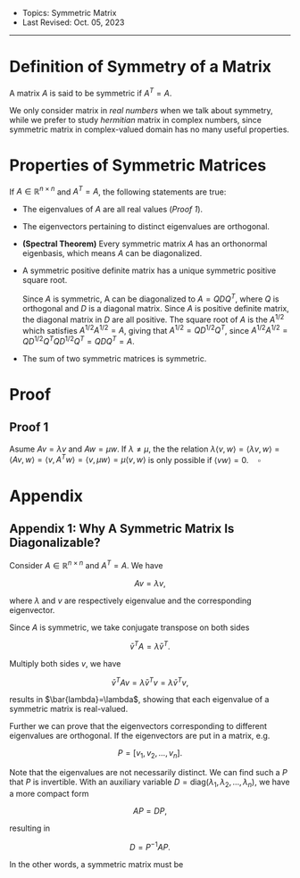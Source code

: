 - Topics: Symmetric Matrix
- Last Revised: Oct. 05, 2023

---

# Definition of Symmetry of a Matrix 


A matrix $A$ is said to be symmetric if $A^T=A$. 

We only consider matrix in *real numbers* when we talk about symmetry, while we prefer to study *hermitian* matrix in complex numbers, since symmetric matrix in complex-valued domain has no many useful properties.

# Properties of Symmetric Matrices

If $A\in\mathbb{R}^{n\times n}$ and $A^T=A$, the following statements are true:

- The eigenvalues of $A$ are all real values (*Proof 1*).
- The eigenvectors pertaining to distinct eigenvalues are orthogonal.
- **(Spectral Theorem)** Every symmetric matrix $A$ has an orthonormal eigenbasis, which means $A$ can be diagonalized.
- A symmetric positive definite matrix has a unique symmetric positive square root.
  
  Since $A$ is symmetric, A can be diagonalized to $A=QDQ^T$, where $Q$ is orthogonal and $D$ is a diagonal matrix. Since $A$ is positive definite matrix, the diagonal matrix in $D$ are all positive. The square root of $A$ is the $A^{1/2}$ which satisfies $A^{1/2}A^{1/2}=A$, giving that $A^{1/2}=QD^{1/2}Q^T$, since $A^{1/2}A^{1/2}=QD^{1/2}Q^TQD^{1/2}Q^T=QDQ^T=A$.

- The sum of two symmetric matrices is symmetric.

# Proof

## Proof 1

Asume $Av=\lambda v$ and $Aw=\mu w$. If $\lambda\neq\mu$, the the relation $\lambda\langle v,w\rangle=\langle\lambda v,w\rangle=\langle Av,w\rangle=\langle v,A^Tw\rangle=\langle v,\mu w\rangle=\mu\langle v,w\rangle$ is only possible if $\langle vw\rangle=0.\quad\square$

# Appendix

## Appendix 1: Why A Symmetric Matrix Is Diagonalizable?

Consider $A\in\mathbb{R}^{n\times n}$ and $A^T=A$. We have 

$$Av=\lambda v,$$

where $\lambda$ and $v$ are respectively eigenvalue and the corresponding eigenvector.

Since $A$ is symmetric, we take conjugate transpose on both sides

$$\bar{v}^TA=\bar{\lambda}\bar{v}^T.$$

Multiply both sides $v$, we have

$$\bar{v}^TAv=\bar{\lambda}\bar{v}^Tv=\lambda\bar{v}^Tv,$$

results in $\bar{lambda}=\lambda$, showing that each eigenvalue of a symmetric matrix is real-valued.

Further we can prove that the eigenvectors corresponding to different eigenvalues are orthogonal. If the eigenvectors are put in a matrix, e.g.

$$P=[v_1,v_2,\dots,v_n].$$

Note that the eigenvalues are not necessarily distinct. We can find such a $P$ that $P$ is invertible. With an auxiliary variable $D=\text{diag}(\lambda_1,\lambda_2,\dots,\lambda_n)$, we have a more compact form

$$AP=DP,$$

resulting in

$$D=P^{-1}AP.$$

In the other words, a symmetric matrix must be 